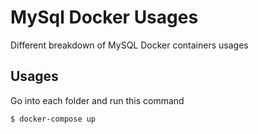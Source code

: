 # MySql Docker Usages
Different breakdown of MySQL Docker containers usages

## Usages
Go into each folder and run this command
```
$ docker-compose up
```
